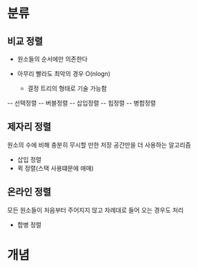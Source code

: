 # 분류

## 비교 정렬

- 원소들의 순서에만 의존한다

- 아무리 빨라도 최악의 경우 O(nlogn)
  - 결정 트리의 형태로 기술 가능함

-- 선택정렬
-- 버블정렬
-- 삽입정렬
-- 힙정렬
-- 병합정렬



## 제자리 정렬

원소의 수에 비해 충분히 무시할 만한 저장 공간만을 더 사용하는 알고리즘

- 삽입 정렬
- 퀵 정렬(스택 사용떄문에 애매)



## 온라인 정렬

모든 원소들이 처음부터 주어지지 않고 차례대로 들어 오는 경우도 처리

- 합병 정렬

# 개념
## 
